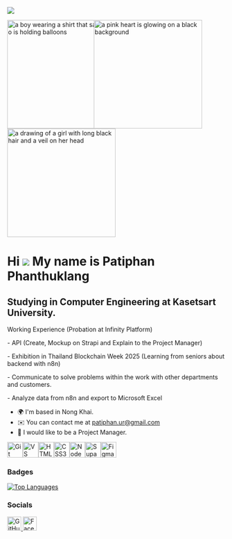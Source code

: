 ![](https://komarev.com/ghpvc/?username=realoporjung&color=green)

<img src="https://media1.tenor.com/m/aK0MAXdG6LEAAAAC/kotaro-sato-kotaro-lives-alone-anime.gif" width="250" height="250" alt="a boy wearing a shirt that says g &amp; o is holding balloons" fetchpriority="high" style="max-width: 200px;"><img src="https://media1.tenor.com/m/vCHoq784drQAAAAd/heart-rotation-y2k.gif" width="250" height="250" alt="a pink heart is glowing on a black background" fetchpriority="high" style="max-width: 413px;"><img src="https://media1.tenor.com/m/JC_yQuX7droAAAAd/sakamoto-days-osaragi.gif" width="250" height="250" alt="a drawing of a girl with long black hair and a veil on her head" fetchpriority="high" style="max-width: 300px;">

Hi ![](https://user-images.githubusercontent.com/18350557/176309783-0785949b-9127-417c-8b55-ab5a4333674e.gif) My name is Patiphan Phanthuklang
==============================================================================================================================================

Studying in Computer Engineering at Kasetsart University.
---------------------------------------------------------

Working Experience 
(Probation at Infinity Platform)

\- API (Create, Mockup on Strapi and Explain to the Project Manager)

\- Exhibition in Thailand Blockchain Week 2025 (Learning from seniors about backend with n8n)

\- Communicate to solve problems within the work with other departments and customers.

\- Analyze data from n8n and export to Microsoft Excel

* 🌍  I'm based in Nong Khai.
* ✉️  You can contact me at [patiphan.ur@gmail.com](mailto:patiphan.ur@gmail.com)
* 💬  I would like to be a Project Manager.

<p align="left">
<a href="https://git-scm.com/" target="_blank" rel="noreferrer"><img src="https://raw.githubusercontent.com/danielcranney/readme-generator/main/public/icons/skills/git-colored.svg" alt="Git" title="Git" width="36" height="36" /></a><a href="https://code.visualstudio.com/" target="_blank" rel="noreferrer"><img src="https://raw.githubusercontent.com/danielcranney/readme-generator/main/public/icons/skills/visualstudiocode-colored.svg" alt="VS Code" title="VS Code" width="36" height="36" /></a><a href="https://developer.mozilla.org/en-US/docs/Glossary/HTML5" target="_blank" rel="noreferrer"><img src="https://raw.githubusercontent.com/danielcranney/readme-generator/main/public/icons/skills/html5-colored.svg" alt="HTML5" title="HTML5" width="36" height="36" /></a><a href="https://www.w3.org/TR/CSS/#css" target="_blank" rel="noreferrer"><img src="https://raw.githubusercontent.com/danielcranney/readme-generator/main/public/icons/skills/css3-colored.svg" alt="CSS3" title="CSS3" width="36" height="36" /></a><a href="https://nodejs.org/en/" target="_blank" rel="noreferrer"><img src="https://raw.githubusercontent.com/danielcranney/readme-generator/main/public/icons/skills/nodejs-colored.svg" alt="NodeJS" title="NodeJS" width="36" height="36" /></a><a href="https://supabase.io/" target="_blank" rel="noreferrer"><img src="https://raw.githubusercontent.com/danielcranney/readme-generator/main/public/icons/skills/supabase-colored.svg" alt="Supabase" title="Supabase" width="36" height="36" /></a><a href="https://www.figma.com/" target="_blank" rel="noreferrer"><img src="https://raw.githubusercontent.com/danielcranney/readme-generator/main/public/icons/skills/figma-colored.svg" alt="Figma" title="Figma" width="36" height="36" /></a>
</p> 

### Badges

<a href="https://github.com/realoporjung" align="left"><img src="https://github-readme-stats.vercel.app/api/top-langs/?username=realoporjung&langs_count=10&title_color=0891b2&text_color=ffffff&icon_color=0891b2&bg_color=1c1917&hide_border=true&locale=en&custom_title=Top%20%Languages" alt="Top Languages" /></a>

### Socials

<p align="left"> <a href="https://www.github.com/realoporjung" target="_blank" rel="noreferrer"> <picture> <source media="(prefers-color-scheme: dark)" srcset="https://raw.githubusercontent.com/danielcranney/readme-generator/main/public/icons/socials/github-dark.svg" /> <source media="(prefers-color-scheme: light)" srcset="https://raw.githubusercontent.com/danielcranney/readme-generator/main/public/icons/socials/github.svg" /> <img src="https://raw.githubusercontent.com/danielcranney/readme-generator/main/public/icons/socials/github.svg" width="32" height="32" alt="GitHub" title="GitHub" /> </picture> </a> <a href="https://www.facebook.com/ilovekotaro_" target="_blank" rel="noreferrer"> <picture> <source media="(prefers-color-scheme: dark)" srcset="https://raw.githubusercontent.com/danielcranney/readme-generator/main/public/icons/socials/facebook-dark.svg" /> <source media="(prefers-color-scheme: light)" srcset="https://raw.githubusercontent.com/danielcranney/readme-generator/main/public/icons/socials/facebook.svg" /> <img src="https://raw.githubusercontent.com/danielcranney/readme-generator/main/public/icons/socials/facebook.svg" width="32" height="32" alt="Facebook" title="Facebook" /> </picture> </a></p>


